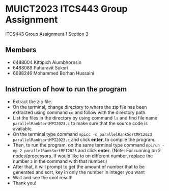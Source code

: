 # MUICT2023 ITCS443 Group Assignment
ITCS443 Group Assignment 1 Section 3
## Members
 - 6488004 Kittipich Aiumbhornsin
 - 6488089 Pattaravit Suksri
 - 6688246 Mohammed Borhan Hussaini
## Instruction of how to run the program
 - Extract the zip file.
 - On the terminal, change directory to where the zip file has been extracted using command `cd` and follow with the directory path.
 - List the files in the directory by using command `ls` and find file name `parallelRankSortMPI2023.c` to make sure that the source code is available.
 - On the terminal type command `mpicc -o parallelRankSortMPI2023 parallelRanksortMPI2023.c` and click __enter__, to compile the program.
 - Then, to run the program, on the same terminal type command `mpirun -np 2 parallelRankSortMPI2023` and click __enter__. (Note: For running on 2 nodes/processors. If would like to on different number, replace the number `2` in the command with that number.)
 - After that, it will prompt to get the amount of number that to be generated and sort, key in only the number in integer you want
 - Wait and see the cool result!
 - Thank you!

